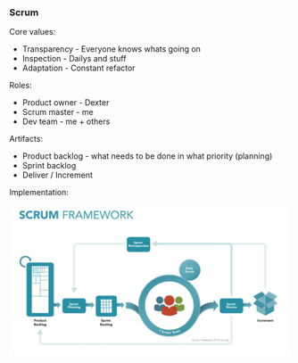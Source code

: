 ### Scrum

Core values:

- Transparency - Everyone knows whats going on
- Inspection - Dailys and stuff
- Adaptation - Constant refactor

Roles:

- Product owner - Dexter
- Scrum master - me
- Dev team - me + others

Artifacts:

- Product backlog - what needs to be done in what priority (planning)
- Sprint backlog
- Deliver / Increment

Implementation:

![](ScrumFrameworkTest.png)
